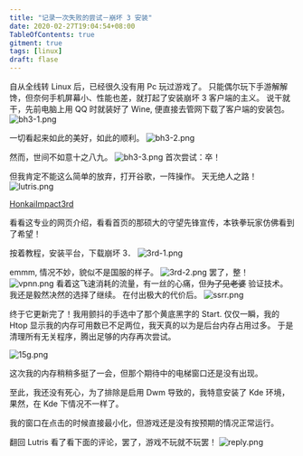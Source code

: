 ```yaml
---
title: "记录一次失败的尝试－崩坏 3 安装"
date: 2020-02-27T19:04:54+08:00
TableOfContents: true
gitment: true
tags: [linux]
draft: flase
---
```


自从全线转 Linux 后，已经很久没有用 Pc 玩过游戏了。
只能偶尔玩下手游解解馋，但奈何手机屏幕小、性能也差，就打起了安装崩坏 3 客户端的主义。
说干就干，先前电脑上用 QQ 时就装好了 Wine, 便直接去管网下载了客户端的安装包。
![bh3-1.png](https://i.loli.net/2020/02/27/JdborxRg357cFZh.png)

一切看起来如此的美好，如此的顺利。
![bh3-2.png](https://i.loli.net/2020/02/27/GwJZ6XgMNjRrebd.png)

然而，世间不如意十之八九。
![bh3-3.png](https://i.loli.net/2020/02/27/5wBgUcHSodMiYRP.png)
首次尝试：卒！

但我肯定不能这么简单的放弃，打开谷歌，一阵操作。
天无绝人之路！
![lutris.png](https://i.loli.net/2020/02/27/ZL3P16BcW4HXYFf.png)

[HonkaiImpact3rd](https://lutris.net/games/honkai-impact-3rd/)

看看这专业的网页介绍，看看首页的那硕大的守望先锋宣传，本铁拳玩家仿佛看到了希望！

按着教程，安装平台，下载崩坏 3．
![3rd-1.png](https://i.loli.net/2020/02/27/4v89OjMg3qidATP.png)

emmm, 情况不妙，貌似不是国服的样子。
![3rd-2.png](https://i.loli.net/2020/02/27/uomV7pDMAOLWt2B.png)
罢了，整！
![vpnn.png](https://i.loli.net/2020/02/27/98mYVO6jgSCcoEX.png)
看着这飞速消耗的流量，有一丝的心痛，但~~为了见老婆~~ 验证技术。我还是毅然决然的选择了继续。
在付出极大的代价后。
![ssrr.png](https://i.loli.net/2020/02/27/CndH9tkwuYimvMf.png)

终于它更新完了！我用颤抖的手选中了那个黄底黑字的 Start.
仅仅一瞬，我的 Htop 显示我的内存可用数已不足两位，我天真的以为是后台内存占用过多。
于是清理所有无关程序，腾出足够的内存再次尝试。

![15g.png](https://i.loli.net/2020/02/27/XOpgHNGVtWcEbr6.png)

这次我的内存稍稍多挺了一会，但那个期待中的电梯窗口还是没有出现。

至此，我还没有死心，为了排除是启用 Dwm 导致的，我特意安装了 Kde 环境，果然，在 Kde 下情况不一样了。

我的窗口在点击的时候直接最小化，但游戏还是没有按预期的情况正常运行。

翻回 Lutris 看了看下面的评论，罢了，游戏不玩就不玩罢！
![reply.png](https://i.loli.net/2020/02/27/CiNqYQabsTJ4DIc.png)
